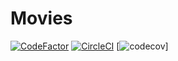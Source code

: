 # Movies
[![CodeFactor](https://www.codefactor.io/repository/github/sammymutahigicheru/Movies/badge)](https://www.codefactor.io/repository/github/sammymutahigicheru/Movies) [![CircleCI](https://circleci.com/gh/sammymutahigicheru/Movies/tree/master.svg?style=svg)](https://circleci.com/gh/sammymutahigicheru/sammymutahigicheru/tree/master) [![codecov](https://codecov.io/gh/sammymutahigicheru/Movies/branch/master/graph/badge.svg)]
